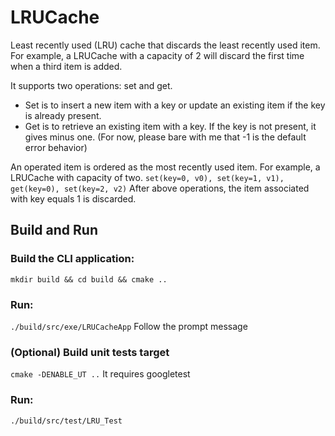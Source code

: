 # LRUCache

Least recently used (LRU) cache that discards the least recently used item. For example, a LRUCache with a capacity of 2 will discard the first time when a third item is added.

It supports two operations: set and get. 
- Set is to insert a new item with a key or update an existing item if the key is already present.
- Get is to retrieve an existing item with a key. If the key is not present, it gives minus one. (For now, please bare with me that -1 is the default error behavior)

An operated item is ordered as the most recently used item. For example, a LRUCache with capacity of two.
`set(key=0, v0), set(key=1, v1), get(key=0), set(key=2, v2)` 
After above operations, the item associated with key equals 1 is discarded.

## Build and Run

### Build the CLI application:
`mkdir build && cd build && cmake ..`

### Run:
`./build/src/exe/LRUCacheApp`
Follow the prompt message

### (Optional) Build unit tests target
`cmake -DENABLE_UT ..`
It requires googletest

### Run:
`./build/src/test/LRU_Test`